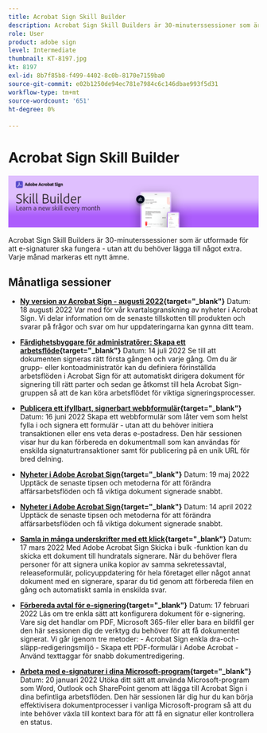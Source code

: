 ```yaml
---
title: Acrobat Sign Skill Builder
description: Acrobat Sign Skill Builders är 30-minuterssessioner som är utformade för att e-signaturer ska fungera - utan att du behöver lägga till något extra
role: User
product: adobe sign
level: Intermediate
thumbnail: KT-8197.jpg
kt: 8197
exl-id: 8b7f85b8-f499-4402-8c0b-8170e7159ba0
source-git-commit: e02b1250de94ec781e7984c6c146dbae993f5d31
workflow-type: tm+mt
source-wordcount: '651'
ht-degree: 0%

---
```


# Acrobat Sign Skill Builder

![Färdighetsbyggarens banderoll](../assets/SB_Hero.png)

Acrobat Sign Skill Builders är 30-minuterssessioner som är utformade för att e-signaturer ska fungera - utan att du behöver lägga till något extra. Varje månad markeras ett nytt ämne.

## Månatliga sessioner

* **[Ny version av Acrobat Sign - augusti 2022](https://adobe-sign-skill-builder.joinus.adobeevents.com/attendease/networking/experience/06d8a836-4b51-426b-913e-189b23a82bd6/8b777e11-0e6d-45a8-b954-bbff5c887efc){target=&quot;_blank&quot;}**
Datum: 18 augusti 2022 Var med för vår kvartalsgranskning av nyheter i Acrobat Sign. Vi delar information om de senaste tillskotten till produkten och svarar på frågor och svar om hur uppdateringarna kan gynna ditt team.

* **[Färdighetsbyggare för administratörer: Skapa ett arbetsflöde](https://adobe-sign-skill-builder.joinus.adobeevents.com/attendease/networking/experience/83926d76-9959-4657-8b0c-f312835b46f6/aa1c9b21-1b16-4890-9c24-26dc630c4a95){target=&quot;_blank&quot;}**
Datum: 14 juli 2022 Se till att dokumenten signeras rätt första gången och varje gång. Om du är grupp- eller kontoadministratör kan du definiera förinställda arbetsflöden i Acrobat Sign för att automatiskt dirigera dokument för signering till rätt parter och sedan ge åtkomst till hela Acrobat Sign-gruppen så att de kan köra arbetsflödet för viktiga signeringsprocesser.

* **[Publicera ett ifyllbart, signerbart webbformulär](https://adobe-sign-skill-builder.joinus.adobeevents.com/attendease/networking/experience/4499bc28-9f26-4b68-88a6-3815ebdff7cf/337fa9d6-c9d3-4bcc-b6d8-9c7580b9be40){target=&quot;_blank&quot;}**
Datum: 16 juni 2022 Skapa ett webbformulär som låter vem som helst fylla i och signera ett formulär - utan att du behöver initiera transaktionen eller ens veta deras e-postadress. Den här sessionen visar hur du kan förbereda en dokumentmall som kan användas för enskilda signaturtransaktioner samt för publicering på en unik URL för bred delning.

* **[Nyheter i Adobe Acrobat Sign](https://adobe-sign-skill-builder.joinus.adobeevents.com/attendease/networking/experience/a51b7ffa-ccf1-41f7-a82c-27bf50d8eb5d/22ee6c72-b92e-43f8-9cc6-c177c9244fea){target=&quot;_blank&quot;}**
Datum: 19 maj 2022 Upptäck de senaste tipsen och metoderna för att förändra affärsarbetsflöden och få viktiga dokument signerade snabbt.

* **[Nyheter i Adobe Acrobat Sign](https://adobe-sign-skill-builder.joinus.adobeevents.com/attendease/networking/experience/479894a1-131f-411d-b4c8-f699d72413bb/30619f65-b374-40db-85d1-0854dc48af0d){target=&quot;_blank&quot;}**
Datum: 14 april 2022 Upptäck de senaste tipsen och metoderna för att förändra affärsarbetsflöden och få viktiga dokument signerade snabbt.

* **[Samla in många underskrifter med ett klick](https://adobe-sign-skill-builder.joinus.adobeevents.com/attendease/networking/experience/44e4b483-7d05-44b3-b7e7-b265c9b84d07/2736bed0-b416-4578-ac3f-a57491f22c26){target=&quot;_blank&quot;}**
Datum: 17 mars 2022 Med Adobe Acrobat Sign Skicka i bulk -funktion kan du skicka ett dokument till hundratals signerare. När du behöver flera personer för att signera unika kopior av samma sekretessavtal, releaseformulär, policyuppdatering för hela företaget eller något annat dokument med en signerare, sparar du tid genom att förbereda filen en gång och automatiskt samla in enskilda svar.

* **[Förbereda avtal för e-signering](https://adobe-sign-skill-builder.joinus.adobeevents.com/attendease/networking/experience/9024b058-ade1-420f-87f0-68bd5f6d527a/cf8b172f-b9df-41ef-bfce-e6d4b0c3ddf4){target=&quot;_blank&quot;}**
Datum: 17 februari 2022 Läs om tre enkla sätt att konfigurera dokument för e-signering. Vare sig det handlar om PDF, Microsoft 365-filer eller bara en bildfil ger den här sessionen dig de verktyg du behöver för att få dokumentet signerat. Vi går igenom tre metoder: - Acrobat Sign enkla dra-och-släpp-redigeringsmiljö - Skapa ett PDF-formulär i Adobe Acrobat - Använd texttaggar för snabb dokumentredigering.

* **[Arbeta med e-signaturer i dina Microsoft-program](https://adobe-sign-skill-builder.joinus.adobeevents.com/attendease/networking/experience/2dcd80a6-6335-4756-bbc8-3505fe99594b/866c4314-dc74-473b-9859-828801814e13){target=&quot;_blank&quot;}**
Datum: 20 januari 2022 Utöka ditt sätt att använda Microsoft-program som Word, Outlook och SharePoint genom att lägga till Acrobat Sign i dina befintliga arbetsflöden. Den här sessionen lär dig hur du kan börja effektivisera dokumentprocesser i vanliga Microsoft-program så att du inte behöver växla till kontext bara för att få en signatur eller kontrollera en status.
